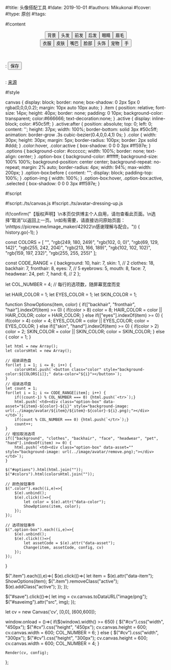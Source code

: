 
#!title:    头像搭配工具
#!date:     2019-10-01
#!authors:  Mikukonai
#!cover:    
#!type:     原创
#!tags:     

#!content

<canvas id="cv" style="width:600px;height:600px;" width="600" height="600"></canvas>

<div style="text-align: center;"><button class="item active" data-item="background">背景</button><button class="item" data-item="hair">头发</button><button class="item" data-item="fronthair">前发</button><button class="item" data-item="backhair">后发</button><button class="item" data-item="eyes">眼睛</button><button class="item" data-item="eyebrows">眉毛</button><br><button class="item" data-item="clothes">衣服</button><button class="item" data-item="skin">皮肤</button><button class="item" data-item="mouth">嘴巴</button><button class="item" data-item="face">脸部</button><button class="item" data-item="headwear">头饰</button><button class="item" data-item="pet">宠物</button><button class="item" data-item="hand">手</button></div>

<div style="text-align: center;" id="colors"></div>

<div style="max-height: 300px; overflow: auto;"><table id="options" class="options"></table></div>

: <button class="md-button" id="save">保存</button>

<img id="saveimg">

: [来源](https://picrew.me/image_maker/42922)

#!style

canvas {
    display: block;
    border: none;
    box-shadow: 0 2px 5px 0 rgba(0,0,0,0.2);
    margin: 10px auto 10px auto;
}
.item {
    position: relative;
    font-size: 14px;
    height: 40px;
    border: none;
    padding: 0 10px;
    background-color: transparent;
    color:#666666;
    text-decoration:none;
}
.active {
    display: inline-block;
    color: #50c5ff;
}
.active:after {
    position: absolute;
    top: 0;
    left: 0;
    content: '';
    height: 37px;
    width: 100%;
    border-bottom: solid 3px #50c5ff;
    animation: border-grow .3s cubic-bezier(0.4,0,0.4,1) 0s;
}
.color {
    width: 30px;
    height: 30px;
    margin: 5px;
    border-radius: 100px;
    border: 2px solid #ddd;
}
.color:hover, .color:active {
    box-shadow: 0 0 0 3px #ff597e;
}
.options {
    background-color: #cccccc;
    width: 100%;
    border: none;
    text-align: center;
}
.option-box {
    background-color: #ffffff;
    background-size: 100% 100%;
    background-position: center center;
    background-repeat: no-repeat;
    margin: 2% auto;
    border-radius: 4px;
    width: 94%;
    max-width: 200px;
}
.option-box:before {
    content: "";
    display: block;
    padding-top: 100%;
}
.option-img {
    width: 100%;
}
.option-box:hover, .option-box:active, .selected {
    box-shadow: 0 0 0 3px #ff597e;
}

#!script

#!script:./ts/canvas.js
#!script:./ts/avatar-dressing-up.js

if(!confirm("【版权声明】\n本页仅供博主个人自用，请勿查看此页面。\n选择“取消”以返回上一页。\n如有需要，请直接访问原始页面：\nhttps://picrew.me/image_maker/42922\n感谢理解与配合。")) {
    history.go(-1);
}

const COLORS = [
    "",
    "rgb(249, 180, 249)",
    "rgb(102, 0, 0)",
    "rgb(69, 129, 142)",
    "rgb(255, 242, 204)",
    "rgb(213, 166, 189)",
    "rgb(102, 102, 102)",
    "rgb(159, 197, 232)",
    "rgb(255, 255, 255)"
];

const CODE_RANGE = {
    background: 10,
    hair: 7,
    skin: 1, // 2
    clothes: 18,
    backhair: 7,
    fronthair: 8,
    eyes: 7, // 5
    eyebrows: 5,
    mouth: 8,
    face: 7,
    headwear: 24,
    pet: 7,
    hand: 6, // 2
};

let COL_NUMBER = 4; // 每行的选项数，随屏幕宽度而变

let HAIR_COLOR = 1;
let EYES_COLOR = 1;
let SKIN_COLOR = 1;

function ShowOptions(item, color) {
    if(["backhair", "fronthair", "hair"].indexOf(item) >= 0) {
        if(color > 8) color = 8;
        HAIR_COLOR = color || HAIR_COLOR;
        color = HAIR_COLOR;
    }
    else if(["eyes"].indexOf(item) >= 0) {
        if(color > 4) color = 4;
        EYES_COLOR = color || EYES_COLOR;
        color = EYES_COLOR;
    }
    else if(["skin", "hand"].indexOf(item) >= 0) {
        if(color > 2) color = 2;
        SKIN_COLOR = color || SKIN_COLOR;
        color = SKIN_COLOR;
    }
    else {
        color = 1;
    }

    let html = new Array();
    let colorsHtml = new Array();

    // 组装调色盘
    for(let i = 1; i <= 8; i++) {
        colorsHtml.push(`<button class="color" style="background-color:${COLORS[i]};" data-color="${i}"></button>`);
    }
    // 组装选项盘
    let count = 1;
    for(let i = 1; i <= CODE_RANGE[item]; i++) {
        if((count-1) % COL_NUMBER === 0) {html.push(`<tr>`);}
        html.push(`<td><div class="option-box" data-asset="${item}-${color}-${i}" style="background-image: url(../image/avatar/${item}/${item}-${color}-${i}.png);"></div></td>`);
        if(count % COL_NUMBER === 0) {html.push(`</tr>`);}
        count++;
    }
    // 增加取消选项
    if(["background", "clothes", "backhair", "face", "headwear", "pet", "hand"].indexOf(item) >= 0) {
        html.push(`<td><div class="option-box" data-asset="" style="background-image: url(../image/avatar/remove.png);"></div></td>`);
    }

    $("#options").html(html.join(""));
    $("#colors").html(colorsHtml.join(""));

    // 颜色按钮事件
    $(".color").each((i,e)=>{
        $(e).unbind();
        $(e).click(()=>{
            let color = $(e).attr("data-color");
            ShowOptions(item, color);
        });
    });

    // 选项按钮事件
    $(".option-box").each((i,e)=>{
        $(e).unbind();
        $(e).click(()=>{
            let assetCode = $(e).attr("data-asset");
            Change(item, assetCode, config, cv)
        });
    });
}

$(".item").each((i,e)=>{
    $(e).click(()=>{
        let item = $(e).attr("data-item");
        ShowOptions(item);
        $(".item").removeClass("active");
        $(e).addClass("active");
    });
});

$("#save").click(()=>{
    let img = cv.canvas.toDataURL("image/png");
    $("#saveimg").attr("src", img);
});

let cv = new Canvas('cv', [0,0], [600,600]);

window.onload = ()=>{
    if($(window).width() >= 650) {
        $("#cv").css("width", "450px");
        $("#cv").css("height", "450px");
        cv.canvas.height = 600;
        cv.canvas.width = 600;
        COL_NUMBER = 6;
    }
    else {
        $("#cv").css("width", "300px");
        $("#cv").css("height", "300px");
        cv.canvas.height = 600;
        cv.canvas.width = 600;
        COL_NUMBER = 4;
    }

    Render(cv, config);
};


